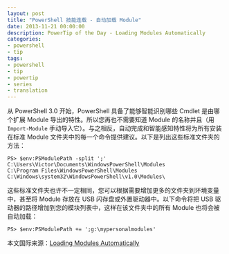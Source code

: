 ```yaml
---
layout: post
title: "PowerShell 技能连载 - 自动加载 Module"
date: 2013-11-21 00:00:00
description: PowerTip of the Day - Loading Modules Automatically
categories:
- powershell
- tip
tags:
- powershell
- tip
- powertip
- series
- translation
---
```

从 PowerShell 3.0 开始，PowerShell 具备了能够智能识别哪些 Cmdlet 是由哪个扩展 Module 导出的特性。所以您再也不需要知道 Module 的名称并且（用 `Import-Module` 手动导入它）。与之相反，自动完成和智能感知特性将为所有安装在标准 Module 文件夹中的每一个命令提供建议。以下是列出这些标准文件夹的方法：

	PS> $env:PSModulePath -split ';'
	C:\Users\Victor\Documents\WindowsPowerShell\Modules
	C:\Program Files\WindowsPowerShell\Modules
	C:\Windows\system32\WindowsPowerShell\v1.0\Modules\

这些标准文件夹也许不一定相同，您可以根据需要增加更多的文件夹到环境变量中，甚至将 Module 存放在 USB 闪存盘或外置驱动器中。以下命令将把 USB 驱动器的路径增加到您的模块列表中，这样在该文件夹中的所有 Module 也将会被自动加载：

	PS> $env:PSModulePath += ';g:\mypersonalmodules'

<!--more-->
本文国际来源：[Loading Modules Automatically](http://community.idera.com/powershell/powertips/b/tips/posts/loading-modules-automatically)

